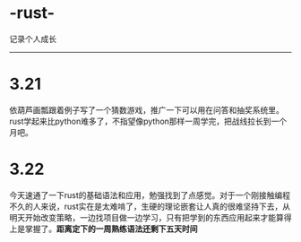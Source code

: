 # -rust-
记录个人成长
***
# 3.21  
依葫芦画瓢跟着例子写了一个猜数游戏，推广一下可以用在问答和抽奖系统里。rust学起来比python难多了，不指望像python那样一周学完，把战线拉长到一个月吧。  
# 3.22
今天速通了一下rust的基础语法和应用，勉强找到了点感觉。对于一个刚接触编程不久的人来说，rust实在是太难啃了，生硬的理论嵌套让人真的很难坚持下去，从明天开始改变策略，一边找项目做一边学习，只有把学到的东西应用起来才能算得上是掌握了。**距离定下的一周熟练语法还剩下五天时间**
